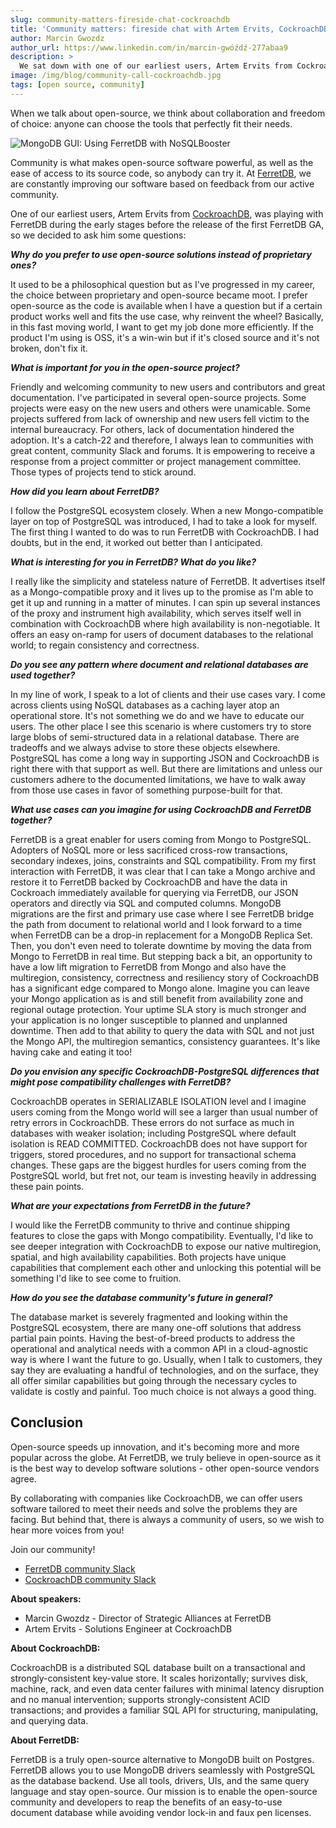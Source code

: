 ```yaml
---
slug: community-matters-fireside-chat-cockroachdb
title: 'Community matters: fireside chat with Artem Ervits, CockroachDB'
author: Marcin Gwozdz
author_url: https://www.linkedin.com/in/marcin-gwóźdź-277abaa9
description: >
  We sat down with one of our earliest users, Artem Ervits from CockroachDB to discuss about open source, the database community, and what he thinks of FerretDB.
image: /img/blog/community-call-cockroachdb.jpg
tags: [open source, community]
---
```


When we talk about open-source, we think about collaboration and freedom of choice: anyone can choose the tools that perfectly fit their needs.

![MongoDB GUI: Using FerretDB with NoSQLBooster](/img/blog/community-call-cockroachdb.jpg)

Community is what makes open-source software powerful, as well as the ease of access to its source code, so anybody can try it.
At [FerretDB](https://www.ferretdb.io/), we are constantly improving our software based on feedback from our active community.

One of our earliest users, Artem Ervits from [CockroachDB](https://www.cockroachlabs.com/), was playing with FerretDB during the early stages before the release of the first FerretDB GA, so we decided to ask him some questions:

_**Why do you prefer to use open-source solutions instead of proprietary ones?**_

It used to be a philosophical question but as I've progressed in my career, the choice between proprietary and open-source became moot.
I prefer open-source as the code is available when I have a question but if a certain product works well and fits the use case, why reinvent the wheel?
Basically, in this fast moving world, I want to get my job done more efficiently.
If the product I'm using is OSS, it's a win-win but if it's closed source and it's not broken, don't fix it.

_**What is important for you in the open-source project?**_

Friendly and welcoming community to new users and contributors and great documentation.
I've participated in several open-source projects.
Some projects were easy on the new users and others were unamicable.
Some projects suffered from lack of ownership and new users fell victim to the internal bureaucracy.
For others, lack of documentation hindered the adoption.
It's a catch-22 and therefore, I always lean to communities with great content, community Slack and forums.
It is empowering to receive a response from a project committer or project management committee.
Those types of projects tend to stick around.

_**How did you learn about FerretDB?**_

I follow the PostgreSQL ecosystem closely.
When a new Mongo-compatible layer on top of PostgreSQL was introduced, I had to take a look for myself.
The first thing I wanted to do was to run FerretDB with CockroachDB.
I had doubts, but in the end, it worked out better than I anticipated.

_**What is interesting for you in FerretDB? What do you like?**_

I really like the simplicity and stateless nature of FerretDB.
It advertises itself as a Mongo-compatible proxy and it lives up to the promise as I'm able to get it up and running in a matter of minutes.
I can spin up several instances of the proxy and instrument high availability, which serves itself well in combination with CockroachDB where high availability is non-negotiable.
It offers an easy on-ramp for users of document databases to the relational world; to regain consistency and correctness.

_**Do you see any pattern where document and relational databases are used together?**_

In my line of work, I speak to a lot of clients and their use cases vary.
I come across clients using NoSQL databases as a caching layer atop an operational store.
It's not something we do and we have to educate our users.
The other place I see this scenario is where customers try to store large blobs of semi-structured data in a relational database.
There are tradeoffs and we always advise to store these objects elsewhere.
PostgreSQL has come a long way in supporting JSON and CockroachDB is right there with that support as well.
But there are limitations and unless our customers adhere to the documented limitations, we have to walk away from those use cases in favor of something purpose-built for that.

_**What use cases can you imagine for using CockroachDB and FerretDB together?**_

FerretDB is a great enabler for users coming from Mongo to PostgreSQL.
Adopters of NoSQL more or less sacrificed cross-row transactions, secondary indexes, joins, constraints and SQL compatibility.
From my first interaction with FerretDB, it was clear that I can take a Mongo archive and restore it to FerretDB backed by CockroachDB and have the data in Cockroach immediately available for querying via FerretDB, our JSON operators and directly via SQL and computed columns.
MongoDB migrations are the first and primary use case where I see FerretDB bridge the path from document to relational world and I look forward to a time when FerretDB can be a drop-in replacement for a MongoDB Replica Set.
Then, you don't even need to tolerate downtime by moving the data from Mongo to FerretDB in real time.
But stepping back a bit, an opportunity to have a low lift migration to FerretDB from Mongo and also have the multiregion, consistency, correctness and resiliency story of CockroachDB has a significant edge compared to Mongo alone.
Imagine you can leave your Mongo application as is and still benefit from availability zone and regional outage protection.
Your uptime SLA story is much stronger and your application is no longer susceptible to planned and unplanned downtime.
Then add to that ability to query the data with SQL and not just the Mongo API, the multiregion semantics, consistency guarantees.
It's like having cake and eating it too!

_**Do you envision any specific CockroachDB-PostgreSQL differences that might pose compatibility challenges with FerretDB?**_

CockroachDB operates in SERIALIZABLE ISOLATION level and I imagine users coming from the Mongo world will see a larger than usual number of retry errors in CockroachDB.
These errors do not surface as much in databases with weaker isolation; including PostgreSQL where default isolation is READ COMMITTED.
CockroachDB does not have support for triggers, stored procedures, and no support for transactional schema changes.
These gaps are the biggest hurdles for users coming from the PostgreSQL world, but fret not, our team is investing heavily in addressing these pain points.

_**What are your expectations from FerretDB in the future?**_

I would like the FerretDB community to thrive and continue shipping features to close the gaps with Mongo compatibility.
Eventually, I'd like to see deeper integration with CockroachDB to expose our native multiregion, spatial, and high availability capabilities.
Both projects have unique capabilities that complement each other and unlocking this potential will be something I'd like to see come to fruition.

_**How do you see the database community's future in general?**_

The database market is severely fragmented and looking within the PostgreSQL ecosystem, there are many one-off solutions that address partial pain points.
Having the best-of-breed products to address the operational and analytical needs with a common API in a cloud-agnostic way is where I want the future to go.
Usually, when I talk to customers, they say they are evaluating a handful of technologies, and on the surface, they all offer similar capabilities but going through the necessary cycles to validate is costly and painful.
Too much choice is not always a good thing.

## Conclusion

Open-source speeds up innovation, and it's becoming more and more popular across the globe.
At FerretDB, we truly believe in open-source as it is the best way to develop software solutions - other open-source vendors agree.

By collaborating with companies like CockroachDB, we can offer users software tailored to meet their needs and solve the problems they are facing.
But behind that, there is always a community of users, so we wish to hear more voices from you!

Join our community!

- [FerretDB community Slack](https://docs.ferretdb.io/#community)
- [CockroachDB community Slack](https://www.cockroachlabs.com/join-community/)

**About speakers:**

- Marcin Gwozdz - Director of Strategic Alliances at FerretDB
- Artem Ervits - Solutions Engineer at CockroachDB

**About CockroachDB:**

CockroachDB is a distributed SQL database built on a transactional and strongly-consistent key-value store.
It scales horizontally; survives disk, machine, rack, and even data center failures with minimal latency disruption and no manual intervention; supports strongly-consistent ACID transactions; and provides a familiar SQL API for structuring, manipulating, and querying data.

**About FerretDB:**

FerretDB is a truly open-source alternative to MongoDB built on Postgres.
FerretDB allows you to use MongoDB drivers seamlessly with PostgreSQL as the database backend.
Use all tools, drivers, UIs, and the same query language and stay open-source.
Our mission is to enable the open-source community and developers to reap the benefits of an easy-to-use document database while avoiding vendor lock-in and faux pen licenses.
